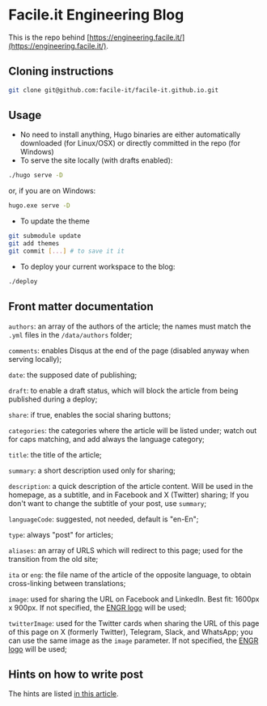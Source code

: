 # Facile.it Engineering Blog

This is the repo behind [https://engineering.facile.it/](https://engineering.facile.it/).

## Cloning instructions

```bash
git clone git@github.com:facile-it/facile-it.github.io.git
```

## Usage

 * No need to install anything, Hugo binaries are either automatically downloaded (for Linux/OSX) or directly committed in the repo (for Windows)
 * To serve the site locally (with drafts enabled):

```bash
./hugo serve -D
```
or, if you are on Windows:

```bash
hugo.exe serve -D
```

 * To update the theme 
 
```bash
git submodule update
git add themes
git commit [...] # to save it it
```

 * To deploy your current workspace to the blog:
 
```bash
./deploy
```

## Front matter documentation

`authors`: an array of the authors of the article; the names must match the `.yml` files in the `/data/authors` folder;

`comments`: enables Disqus at the end of the page (disabled anyway when serving locally);

`date`: the supposed date of publishing;

`draft`: to enable a draft status, which will block the article from being published during a deploy;

`share`: if true, enables the social sharing buttons;

`categories`: the categories where the article will be listed under; watch out for caps matching, and add always the language category;

`title`: the title of the article;

`summary`: a short description used only for sharing;

`description`: a quick description of the article content. Will be used in the homepage, as a subtitle, and in Facebook and X (Twitter) sharing; If you don't want to change the subtitle of your post, use `summary`; 

`languageCode`: suggested, not needed, default is "en-En";

`type`: always "post" for articles;

`aliases`: an array of URLS which will redirect to this page; used for the transition from the old site;

`ita` or `eng`: the file name of the article of the opposite language, to obtain cross-linking between translations;

`image`: used for sharing the URL on Facebook and LinkedIn. Best fit: 1600px x 900px. If not specified, the [ENGR logo](./static/images/social/social-preview.png) will be used;

`twitterImage`: used for the Twitter cards when sharing the URL of this page of this page on X (formerly Twitter), Telegram, Slack, and WhatsApp; you can use the same image as the `image` parameter. If not specified, the [ENGR logo](./static/images/social/social-preview.png) will be used;

## Hints on how to write post

The hints are listed [in this article](./how-to-write-posts.md).

